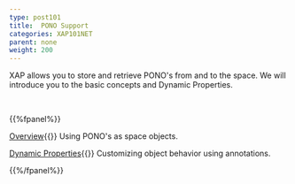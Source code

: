 ```yaml
---
type: post101
title:  PONO Support
categories: XAP101NET
parent: none
weight: 200
---
```



XAP allows you to store and retrieve PONO's from and to the space. We will introduce you to the basic concepts and Dynamic Properties.


<br>

{{%fpanel%}}

[Overview](./poco-entries.html){{<wbr>}}
Using PONO's as space objects.

[Dynamic Properties](./poco-dynamic-properties.html){{<wbr>}}
Customizing object behavior using annotations.

{{%/fpanel%}}





